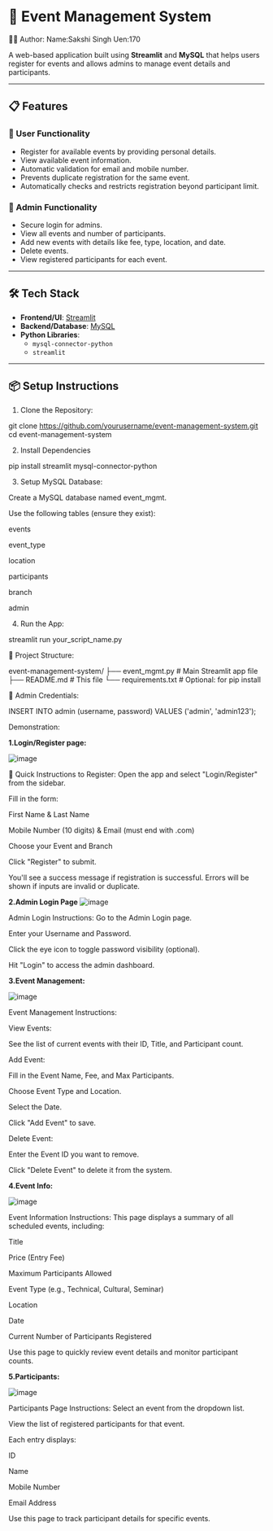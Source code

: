 # 🎉 Event Management System

🧑‍💻 Author:
Name:Sakshi Singh
Uen:170

A web-based application built using **Streamlit** and **MySQL** that helps users register for events and allows admins to manage event details and participants.

---

## 📋 Features

### 👤 User Functionality
- Register for available events by providing personal details.
- View available event information.
- Automatic validation for email and mobile number.
- Prevents duplicate registration for the same event.
- Automatically checks and restricts registration beyond participant limit.

### 🔐 Admin Functionality
- Secure login for admins.
- View all events and number of participants.
- Add new events with details like fee, type, location, and date.
- Delete events.
- View registered participants for each event.

---

## 🛠️ Tech Stack

- **Frontend/UI**: [Streamlit](https://streamlit.io/)
- **Backend/Database**: [MySQL](https://www.mysql.com/)
- **Python Libraries**: 
  - `mysql-connector-python`
  - `streamlit`

---

## 📦 Setup Instructions

 1. Clone the Repository:

git clone https://github.com/yourusername/event-management-system.git
cd event-management-system

2. Install Dependencies

pip install streamlit mysql-connector-python

3. Setup MySQL Database:

Create a MySQL database named event_mgmt.

Use the following tables (ensure they exist):

events

event_type

location

participants

branch

admin

4. Run the App:

streamlit run your_script_name.py

📁 Project Structure:

event-management-system/
├── event_mgmt.py           # Main Streamlit app file
├── README.md               # This file
└── requirements.txt        # Optional: for pip install

🔐 Admin Credentials:

INSERT INTO admin (username, password) VALUES ('admin', 'admin123');


Demonstration:

**1.Login/Register page:**

![image](https://github.com/user-attachments/assets/510f0a1f-f338-4aff-b71c-8c4ba633eaa9)

📝 Quick Instructions to Register:
Open the app and select "Login/Register" from the sidebar.

Fill in the form:

First Name & Last Name

Mobile Number (10 digits) & Email (must end with .com)

Choose your Event and Branch

Click "Register" to submit.

You'll see a success message if registration is successful. Errors will be shown if inputs are invalid or duplicate.


**2.Admin Login Page**
![image](https://github.com/user-attachments/assets/28330210-6265-409e-8572-4d5907a5f8af)

Admin Login Instructions:
Go to the Admin Login page.

Enter your Username and Password.

Click the eye icon to toggle password visibility (optional).

Hit "Login" to access the admin dashboard.

**3.Event Management:**

![image](https://github.com/user-attachments/assets/eac19c30-ff9c-4495-b5e9-915af6dc9b31)


Event Management Instructions:

View Events:

See the list of current events with their ID, Title, and Participant count.

Add Event:

Fill in the Event Name, Fee, and Max Participants.

Choose Event Type and Location.

Select the Date.

Click "Add Event" to save.

Delete Event:

Enter the Event ID you want to remove.

Click "Delete Event" to delete it from the system.


**4.Event Info:**

![image](https://github.com/user-attachments/assets/2810277b-d894-47d6-be33-9a03744d1b1a)

Event Information Instructions:
This page displays a summary of all scheduled events, including:

Title

Price (Entry Fee)

Maximum Participants Allowed

Event Type (e.g., Technical, Cultural, Seminar)

Location

Date

Current Number of Participants Registered

Use this page to quickly review event details and monitor participant counts.

**5.Participants:**

![image](https://github.com/user-attachments/assets/2605c7f5-4d00-425e-9735-762b5882e0af)


Participants Page Instructions:
Select an event from the dropdown list.

View the list of registered participants for that event.

Each entry displays:

ID

Name

Mobile Number

Email Address

Use this page to track participant details for specific events.


 
